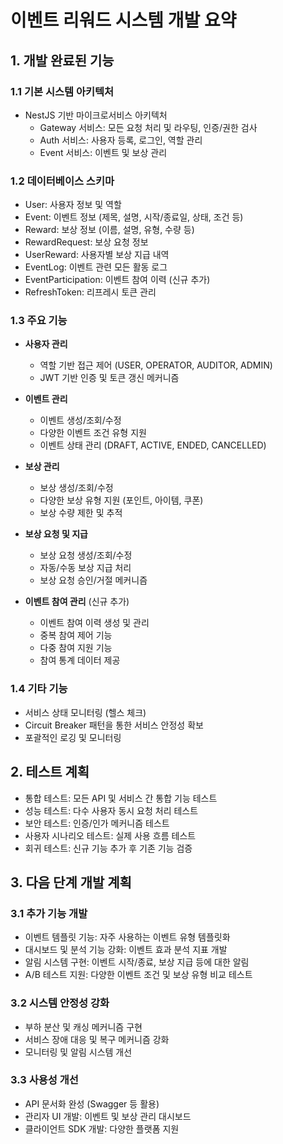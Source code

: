 # 이벤트 리워드 시스템 개발 요약

## 1. 개발 완료된 기능

### 1.1 기본 시스템 아키텍처
- NestJS 기반 마이크로서비스 아키텍처
  - Gateway 서비스: 모든 요청 처리 및 라우팅, 인증/권한 검사
  - Auth 서비스: 사용자 등록, 로그인, 역할 관리
  - Event 서비스: 이벤트 및 보상 관리

### 1.2 데이터베이스 스키마
- User: 사용자 정보 및 역할
- Event: 이벤트 정보 (제목, 설명, 시작/종료일, 상태, 조건 등)
- Reward: 보상 정보 (이름, 설명, 유형, 수량 등)
- RewardRequest: 보상 요청 정보
- UserReward: 사용자별 보상 지급 내역
- EventLog: 이벤트 관련 모든 활동 로그
- EventParticipation: 이벤트 참여 이력 (신규 추가)
- RefreshToken: 리프레시 토큰 관리

### 1.3 주요 기능
- **사용자 관리**
  - 역할 기반 접근 제어 (USER, OPERATOR, AUDITOR, ADMIN)
  - JWT 기반 인증 및 토큰 갱신 메커니즘

- **이벤트 관리**
  - 이벤트 생성/조회/수정
  - 다양한 이벤트 조건 유형 지원
  - 이벤트 상태 관리 (DRAFT, ACTIVE, ENDED, CANCELLED)

- **보상 관리**
  - 보상 생성/조회/수정
  - 다양한 보상 유형 지원 (포인트, 아이템, 쿠폰)
  - 보상 수량 제한 및 추적

- **보상 요청 및 지급**
  - 보상 요청 생성/조회/수정
  - 자동/수동 보상 지급 처리
  - 보상 요청 승인/거절 메커니즘

- **이벤트 참여 관리** (신규 추가)
  - 이벤트 참여 이력 생성 및 관리
  - 중복 참여 제어 기능
  - 다중 참여 지원 기능
  - 참여 통계 데이터 제공

### 1.4 기타 기능
- 서비스 상태 모니터링 (헬스 체크)
- Circuit Breaker 패턴을 통한 서비스 안정성 확보
- 포괄적인 로깅 및 모니터링

## 2. 테스트 계획

- 통합 테스트: 모든 API 및 서비스 간 통합 기능 테스트
- 성능 테스트: 다수 사용자 동시 요청 처리 테스트
- 보안 테스트: 인증/인가 메커니즘 테스트
- 사용자 시나리오 테스트: 실제 사용 흐름 테스트
- 회귀 테스트: 신규 기능 추가 후 기존 기능 검증

## 3. 다음 단계 개발 계획

### 3.1 추가 기능 개발
- 이벤트 템플릿 기능: 자주 사용하는 이벤트 유형 템플릿화
- 대시보드 및 분석 기능 강화: 이벤트 효과 분석 지표 개발
- 알림 시스템 구현: 이벤트 시작/종료, 보상 지급 등에 대한 알림
- A/B 테스트 지원: 다양한 이벤트 조건 및 보상 유형 비교 테스트

### 3.2 시스템 안정성 강화
- 부하 분산 및 캐싱 메커니즘 구현
- 서비스 장애 대응 및 복구 메커니즘 강화
- 모니터링 및 알림 시스템 개선

### 3.3 사용성 개선
- API 문서화 완성 (Swagger 등 활용)
- 관리자 UI 개발: 이벤트 및 보상 관리 대시보드
- 클라이언트 SDK 개발: 다양한 플랫폼 지원 